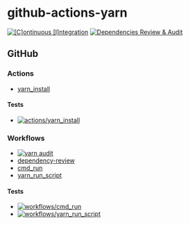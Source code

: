 # github-actions-yarn

[![[C]ontinuous [I]ntegration](https://github.com/percebus/github-actions-yarn/actions/workflows/always.yml/badge.svg)](https://github.com/percebus/github-actions-yarn/actions/workflows/always.yml) [![Dependencies Review & Audit](https://github.com/percebus/github-actions-yarn/actions/workflows/dependency-review.yml/badge.svg?event=pull_request)](https://github.com/percebus/github-actions-yarn/actions/workflows/dependency-review.yml)

## GitHub

### Actions

- [yarn_install](./.github/actions/yarn_install)

#### Tests

- [![actions/yarn_install](https://github.com/percebus/github-actions-yarn/actions/workflows/test_actions__yarn_install.yml/badge.svg)](https://github.com/percebus/github-actions-yarn/actions/workflows/test_actions__yarn_install.yml)

### Workflows

- [![yarn audit](https://github.com/percebus/github-actions-yarn/actions/workflows/yarn_audit.yml/badge.svg)](https://github.com/percebus/github-actions-yarn/actions/workflows/yarn_audit.yml)
- [dependency-review](./.github/workflows/dependency-review.yml)
- [cmd_run](./.github/workflows/cmd_run.yml)
- [yarn_run_script](./.github/workflows/yarn_run_script.yml)

#### Tests

- [![workflows/cmd_run](https://github.com/percebus/github-actions-yarn/actions/workflows/test_workflows__cmd_run.yml/badge.svg)](https://github.com/percebus/github-actions-yarn/actions/workflows/test_workflows__cmd_run.yml)
- [![workflows/yarn_run_script](https://github.com/percebus/github-actions-yarn/actions/workflows/test_workflows__yarn_run_script.yml/badge.svg)](https://github.com/percebus/github-actions-yarn/actions/workflows/test_workflows__yarn_run_script.yml)
